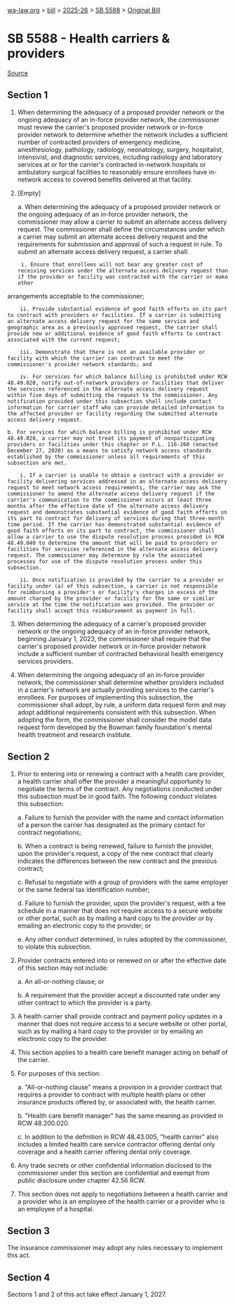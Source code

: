 [wa-law.org](/) > [bill](/bill/) > [2025-26](/bill/2025-26/) > [SB 5588](/bill/2025-26/sb/5588/) > [Original Bill](/bill/2025-26/sb/5588/1/)

# SB 5588 - Health carriers & providers

[Source](http://lawfilesext.leg.wa.gov/biennium/2025-26/Pdf/Bills/Senate%20Bills/5588.pdf)

## Section 1
1. When determining the adequacy of a proposed provider network or the ongoing adequacy of an in-force provider network, the commissioner must review the carrier's proposed provider network or in-force provider network to determine whether the network includes a sufficient number of contracted providers of emergency medicine, anesthesiology, pathology, radiology, neonatology, surgery, hospitalist, intensivist, and diagnostic services, including radiology and laboratory services at or for the carrier's contracted in-network hospitals or ambulatory surgical facilities to reasonably ensure enrollees have in-network access to covered benefits delivered at that facility.

2. [Empty]

    a. When determining the adequacy of a proposed provider network or the ongoing adequacy of an in-force provider network, the commissioner may allow a carrier to submit an alternate access delivery request. The commissioner shall define the circumstances under which a carrier may submit an alternate access delivery request and the requirements for submission and approval of such a request in rule. To submit an alternate access delivery request, a carrier shall:

        i. Ensure that enrollees will not bear any greater cost of receiving services under the alternate access delivery request than if the provider or facility was contracted with the carrier or make other
arrangements acceptable to the commissioner;

        ii. Provide substantial evidence of good faith efforts on its part to contract with providers or facilities. If a carrier is submitting an alternate access delivery request for the same service and geographic area as a previously approved request, the carrier shall provide new or additional evidence of good faith efforts to contract associated with the current request;

        iii. Demonstrate that there is not an available provider or facility with which the carrier can contract to meet the commissioner's provider network standards; and

        iv. For services for which balance billing is prohibited under RCW 48.49.020, notify out-of-network providers or facilities that deliver the services referenced in the alternate access delivery request within five days of submitting the request to the commissioner. Any notification provided under this subsection shall include contact information for carrier staff who can provide detailed information to the affected provider or facility regarding the submitted alternate access delivery request.

    b. For services for which balance billing is prohibited under RCW 48.49.020, a carrier may not treat its payment of nonparticipating providers or facilities under this chapter or P.L. 116-260 (enacted December 27, 2020) as a means to satisfy network access standards established by the commissioner unless all requirements of this subsection are met.

        i. If a carrier is unable to obtain a contract with a provider or facility delivering services addressed in an alternate access delivery request to meet network access requirements, the carrier may ask the commissioner to amend the alternate access delivery request if the carrier's communication to the commissioner occurs at least three months after the effective date of the alternate access delivery request and demonstrates substantial evidence of good faith efforts on its part to contract for delivery of services during that three-month time period. If the carrier has demonstrated substantial evidence of good faith efforts on its part to contract, the commissioner shall allow a carrier to use the dispute resolution process provided in RCW 48.49.040 to determine the amount that will be paid to providers or facilities for services referenced in the alternate access delivery request. The commissioner may determine by rule the associated processes for use of the dispute resolution process under this subsection.

        ii. Once notification is provided by the carrier to a provider or facility under (a) of this subsection, a carrier is not responsible for reimbursing a provider's or facility's charges in excess of the amount charged by the provider or facility for the same or similar service at the time the notification was provided. The provider or facility shall accept this reimbursement as payment in full.

3. When determining the adequacy of a carrier's proposed provider network or the ongoing adequacy of an in-force provider network, beginning January 1, 2023, the commissioner shall require that the carrier's proposed provider network or in-force provider network include a sufficient number of contracted behavioral health emergency services providers.

4. When determining the ongoing adequacy of an in-force provider network, the commissioner shall determine whether providers included in a carrier's network are actually providing services to the carrier's enrollees. For purposes of implementing this subsection, the commissioner shall adopt, by rule, a uniform data request form and may adopt additional requirements consistent with this subsection. When adopting the form, the commissioner shall consider the model data request form developed by the Bowman family foundation's mental health treatment and research institute.

## Section 2
1. Prior to entering into or renewing a contract with a health care provider, a health carrier shall offer the provider a meaningful opportunity to negotiate the terms of the contract. Any negotiations conducted under this subsection must be in good faith. The following conduct violates this subsection:

    a. Failure to furnish the provider with the name and contact information of a person the carrier has designated as the primary contact for contract negotiations;

    b. When a contract is being renewed, failure to furnish the provider, upon the provider's request, a copy of the new contract that clearly indicates the differences between the new contract and the previous contract;

    c. Refusal to negotiate with a group of providers with the same employer or the same federal tax identification number;

    d. Failure to furnish the provider, upon the provider's request, with a fee schedule in a manner that does not require access to a secure website or other portal, such as by mailing a hard copy to the provider or by emailing an electronic copy to the provider; or

    e. Any other conduct determined, in rules adopted by the commissioner, to violate this subsection.

2. Provider contracts entered into or renewed on or after the effective date of this section may not include:

    a. An all-or-nothing clause; or

    b. A requirement that the provider accept a discounted rate under any other contract to which the provider is a party.

3. A health carrier shall provide contract and payment policy updates in a manner that does not require access to a secure website or other portal, such as by mailing a hard copy to the provider or by emailing an electronic copy to the provider.

4. This section applies to a health care benefit manager acting on behalf of the carrier.

5. For purposes of this section:

    a. "All-or-nothing clause" means a provision in a provider contract that requires a provider to contract with multiple health plans or other insurance products offered by, or associated with, the health carrier.

    b. "Health care benefit manager" has the same meaning as provided in RCW 48.200.020.

    c. In addition to the definition in RCW 48.43.005, "health carrier" also includes a limited health care service contractor offering dental only coverage and a health carrier offering dental only coverage.

6. Any trade secrets or other confidential information disclosed to the commissioner under this section are confidential and exempt from public disclosure under chapter 42.56 RCW.

7. This section does not apply to negotiations between a health carrier and a provider who is an employee of the health carrier or a provider who is an employee of a hospital.

## Section 3
The insurance commissioner may adopt any rules necessary to implement this act.

## Section 4
Sections 1 and 2 of this act take effect January 1, 2027.
